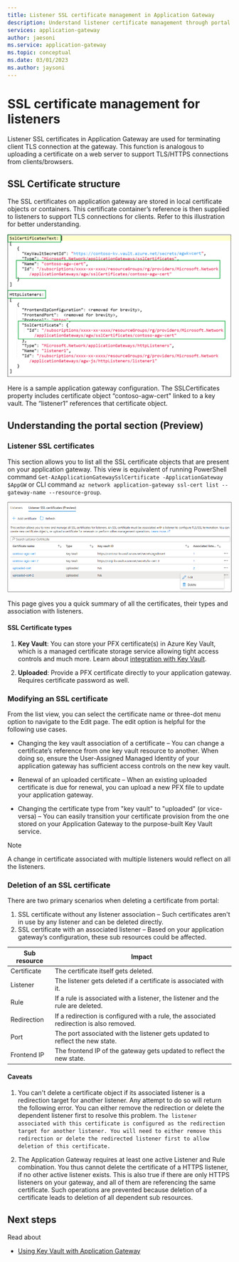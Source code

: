 ```yaml
---
title: Listener SSL certificate management in Application Gateway
description: Understand listener certificate management through portal. 
services: application-gateway
author: jaesoni
ms.service: application-gateway
ms.topic: conceptual
ms.date: 03/01/2023
ms.author: jaysoni
---
```


# SSL certificate management for listeners

Listener SSL certificates in Application Gateway are used for terminating client TLS connection at the gateway. This function is analogous to uploading a certificate on a web server to support TLS/HTTPS connections from clients/browsers. 

## SSL Certificate structure 

The SSL certificates on application gateway are stored in local certificate objects or containers. This certificate container’s reference is then supplied to listeners to support TLS connections for clients. Refer to this illustration for better understanding.  

![Diagram that shows how certficates are linked to a listener.](media/ssl-certificate-management/cert-reference.png)

Here is a sample application gateway configuration. The SSLCertificates property includes certificate object “contoso-agw-cert" linked to a key vault. The “listener1” references that certificate object.

## Understanding the portal section (Preview)
  
### Listener SSL certificates 

This section allows you to list all the SSL certificate objects that are present on your application gateway. This view is equivalent of running PowerShell command `Get-AzApplicationGatewaySslCertificate -ApplicationGateway $AppGW` or CLI command `az network application-gateway ssl-cert list --gateway-name --resource-group`. 

![Diagram illustrates listener certficate management via portal.](media/ssl-certificate-management/listener-cert-list-view.png)

This page gives you a quick summary of all the certificates, their types and association with listeners. 

#### SSL Certificate types 

1. **Key Vault**: You can store your PFX certificate(s) in Azure Key Vault, which is a managed certificate storage service allowing tight access controls and much more. Learn about [integration with Key Vault](key-vault-certs.md#how-integration-works).

1. **Uploaded**: Provide a PFX certificate directly to your application gateway. Requires certificate password as well. 

### Modifying an SSL certificate 

From the list view, you can select the certificate name or three-dot menu option to navigate to the Edit page. The edit option is helpful for the following use cases. 

* Changing the key vault association of a certificate – You can change a certificate’s reference from one key vault resource to another. When doing so, ensure the User-Assigned Managed Identity of your application gateway has sufficient access controls on the new key vault.  

* Renewal of an uploaded certificate – When an existing uploaded certificate is due for renewal, you can upload a new PFX file to update your application gateway. 

* Changing the certificate type from "key vault" to "uploaded" (or vice-versa) – You can easily transition your certificate provision from the one stored on your Application Gateway to the purpose-built Key Vault service.

> [!NOTE]
> A change in certificate associated with multiple listeners would reflect on all the listeners.
  
### Deletion of an SSL certificate 

There are two primary scenarios when deleting a certificate from portal: 

1. SSL certificate without any listener association – Such certificates aren't in use by any listener and can be deleted directly.
1. SSL certificate with an associated listener – Based on your application gateway’s configuration, these sub resources could be affected.

| Sub resource | Impact |
| ---------- | ---------- |
| Certificate | The certificate itself gets deleted. |
| Listener | The listener gets deleted if a certificate is associated with it. |
| Rule | If a rule is associated with a listener, the listener and the rule are deleted. | 
| Redirection | If a redirection is configured with a rule, the associated redirection is also removed. | 
| Port | The port associated with the listener gets updated to reflect the new state. | 
| Frontend IP | The frontend IP of the gateway gets updated to reflect the new state. | 

#### Caveats

1. You can't delete a certificate object if its associated listener is a redirection target for another listener. Any attempt to do so will return the following error. You can either remove the redirection or delete the dependent listener first to resolve this problem. 
`The listener associated with this certificate is configured as the redirection target for another listener. You will need to either remove this redirection or delete the redirected listener first to allow deletion of this certificate.`

1. The Application Gateway requires at least one active Listener and Rule combination. You thus cannot delete the certificate of a HTTPS listener, if no other active listener exists. This is also true if there are only HTTPS listeners on your gateway, and all of them are referencing the same certificate. Such operations are prevented because deletion of a certificate leads to deletion of all dependent sub resources. 


## Next steps
Read about
- [Using Key Vault with Application Gateway](../application-gateway/key-vault-certs.md)
